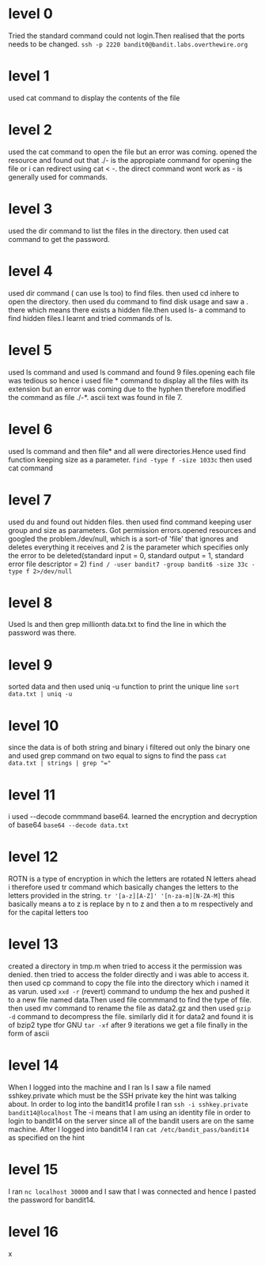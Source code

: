 # level 0
Tried the standard command could not login.Then realised that the ports needs to be changed.
`ssh -p 2220 bandit0@bandit.labs.overthewire.org`

# level 1
used cat command to display the contents of the file
# level 2
used the cat command to open the file but an error was coming. opened the resource and found out that ./- is the appropiate command for opening the file or i can redirect using cat < -. the direct command wont work as - is generally used for commands.
# level 3
used the dir command to list the files in the directory. then used cat command to get the password.
# level 4
used dir command ( can use ls too) to find files. then used cd inhere to open the directory. then used du command to find disk usage and saw a . there which means there exists a hidden file.then used ls- a command to find hidden files.I learnt and tried commands of ls.

# level 5
used ls command and used ls command and found 9 files.opening each file was tedious so hence i   used file * command to display all the files with its extension but an error was coming due to the hyphen therefore modified the command as file ./-*. ascii text was found in file 7.
# level 6
used ls command and then file* and all were directories.Hence used find function keeping size as a parameter.
`find -type f -size 1033c` 
then used cat command
# level 7 
used du and found out hidden files. then used find command keeping user group and size as parameters. Got permission errors.opened resources and googled the problem./dev/null, which is a sort-of 'file' that ignores and deletes everything it receives and 2 is the parameter which specifies only the error to be deleted(standard input = 0, standard output = 1, standard error file descriptor = 2)
`find / -user bandit7 -group bandit6 -size 33c -type f 2>/dev/null`
# level 8
Used ls and then grep millionth data.txt to find the line in which the password was there.

# level 9
sorted data and then used uniq -u function to print the unique line
`sort data.txt | uniq -u`
# level 10
since the data is of both string and binary i filtered out only the binary one and used grep command on two equal to signs to find the pass
`cat data.txt | strings | grep "="`
# level 11
i used --decode commmand base64. learned the encryption and decryption of base64
`base64 --decode data.txt`
# level 12
ROTN is a type of encryption in which the letters are rotated N letters ahead
i therefore used tr command which basically changes the letters to the letters provided in the string.
`tr '[a-z][A-Z]' '[n-za-m][N-ZA-M]`
this basically means a to z is replace by n to z and then a to m respectively and for the capital letters too
# level 13
created a directory in tmp.m when tried to access it the permission was denied. then tried to access the folder directly and i was able to access it. then used cp command to copy the file into the directory which i named it as varun.
used `xxd -r` (revert) command to undump the hex and pushed it to a new file named data.Then used file commmand to find the type of file.
then used mv command to rename the file as data2.gz and then used `gzip -d` command to decompress the file.
similarly did it for data2 and found it is of bzip2 type
tfor GNU `tar -xf`
after 9 iterations we get a file finally in the form of ascii
# level 14
When I logged into the machine and I ran ls I saw a file named sshkey.private which must be the SSH private key the hint was talking about. In order to log into the bandit14  profile I ran `ssh -i sshkey.private bandit14@localhost` The -i means that I am using an identity file in order to login to bandit14 on the server since all of the bandit users are on the same machine. After I logged into bandit14 I ran `cat /etc/bandit_pass/bandit14` as specified on the hint 
# level 15
I ran `nc localhost 30000` and  I saw that I was connected and hence I pasted the password for bandit14.
# level 16
x
